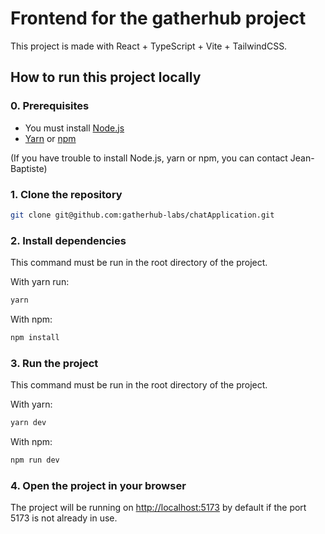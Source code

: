 # Frontend for the gatherhub project

This project is made with React + TypeScript + Vite + TailwindCSS.

## How to run this project locally

### 0. Prerequisites
- You must install [Node.js](https://nodejs.org/en/)
- [Yarn](https://yarnpkg.com/) or [npm](https://www.npmjs.com/)

(If you have trouble to install Node.js, yarn or npm, you can contact Jean-Baptiste)

### 1. Clone the repository

```bash
git clone git@github.com:gatherhub-labs/chatApplication.git
```

### 2. Install dependencies
This command must be run in the root directory of the project.

With yarn run:
```bash
yarn
```
With npm:
```bash
npm install
```

### 3. Run the project
This command must be run in the root directory of the project.

With yarn:
```bash
yarn dev
```

With npm:
```bash
npm run dev
```

### 4. Open the project in your browser
The project will be running on [http://localhost:5173](http://localhost:5173) by default if the port 5173 is not already in use.